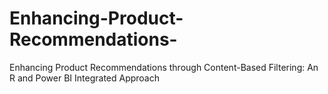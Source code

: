# Enhancing-Product-Recommendations-
Enhancing Product Recommendations through Content-Based Filtering: An R and Power BI Integrated Approach 
